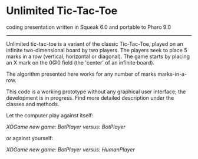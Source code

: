 # Unlimited Tic-Tac-Toe
coding presentation written in Squeak 6.0 and portable to Pharo 9.0
___

Unlimited tic-tac-toe is a variant of the classic Tic-Tac-Toe, played on an infinite two-dimensional board by two players. The players seek to place 5 marks in a row (vertical, horizontal or diagonal). The game starts by placing an X mark on the 0@0 field (the 'center' of an infinite board).

The algorithm presented here works for any number of marks marks-in-a-row.

This code is a working prototype without any graphical user interface; the development is in progress. Find more detailed description under the classes and methods.

Let the computer play against itself:

<i>XOGame new game: BotPlayer versus: BotPlayer </i>

or against yourself:

<i>XOGame new game: BotPlayer versus: HumanPlayer </i>
